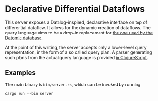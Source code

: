 # Declarative Differential Dataflows

This server exposes a Datalog-inspired, declarative interface on top
of differential dataflow. It allows for the dynamic creation of
dataflows. The query language aims to be a drop-in replacement for
[the one used by the Datomic
database](https://docs.datomic.com/on-prem/query.html).

At the point of this writing, the server accepts only a lower-level
query representation, in the form of a so called query plan. A parser
generating such plans from the actual query language is provided [in
ClojureScript](https://github.com/comnik/kalkuel).

## Examples

The main binary is `bin/server.rs`, which can be invoked by running

    cargo run --bin server
